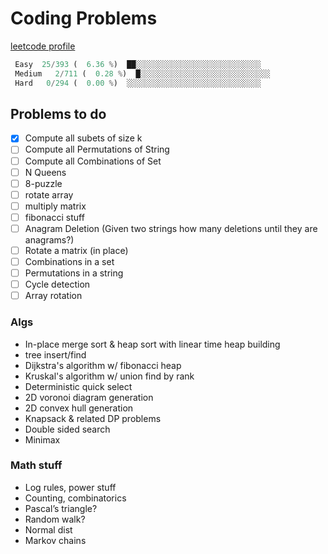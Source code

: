 # Coding Problems

[leetcode profile](https://leetcode.com/jordanmmck/)

```python
 Easy  25/393 (  6.36 %)  ██░░░░░░░░░░░░░░░░░░░░░░░░░░░░
 Medium   2/711 (  0.28 %)  █░░░░░░░░░░░░░░░░░░░░░░░░░░░░░
 Hard   0/294 (  0.00 %)  ░░░░░░░░░░░░░░░░░░░░░░░░░░░░░░
```

## Problems to do

- [x] Compute all subets of size k
- [ ] Compute all Permutations of String
- [ ] Compute all Combinations of Set
- [ ] N Queens
- [ ] 8-puzzle
- [ ] rotate array
- [ ] multiply matrix
- [ ] fibonacci stuff
- [ ] Anagram Deletion (Given two strings how many deletions until they are anagrams?)
- [ ] Rotate a matrix (in place)
- [ ] Combinations in a set
- [ ] Permutations in a string
- [ ] Cycle detection
- [ ] Array rotation

### Algs

- In-place merge sort & heap sort with linear time heap building
- tree insert/find
- Dijkstra's algorithm w/ fibonacci heap
- Kruskal's algorithm w/ union find by rank
- Deterministic quick select
- 2D voronoi diagram generation
- 2D convex hull generation
- Knapsack & related DP problems
- Double sided search
- Minimax

### Math stuff

- Log rules, power stuff
- Counting, combinatorics
- Pascal’s triangle?
- Random walk?
- Normal dist
- Markov chains
